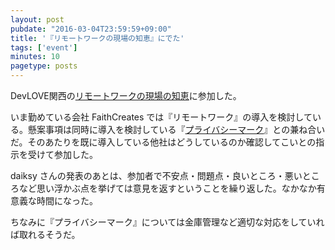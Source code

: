 ```yaml
---
layout: post
pubdate: "2016-03-04T23:59:59+09:00"
title: '『リモートワークの現場の知恵』にでた'
tags: ['event']
minutes: 10
pagetype: posts
---
```

DevLOVE関西の[リモートワークの現場の知恵](https://devlove-kansai.doorkeeper.jp/events/38541)に参加した。

いま勤めている会社 FaithCreates では『リモートワーク』の導入を検討している。懸案事項は同時に導入を検討している『[プライバシーマーク](http://privacymark.jp/)』との兼ね合いだ。そのあたりを既に導入している他社はどうしているのか確認してこいとの指示を受けて参加した。

daiksy さんの発表のあとは、参加者で不安点・問題点・良いところ・悪いところなど思い浮かぶ点を挙げては意見を返すということを繰り返した。なかなか有意義な時間になった。

ちなみに『プライバシーマーク』については金庫管理など適切な対応をしていれば取れるそうだ。
